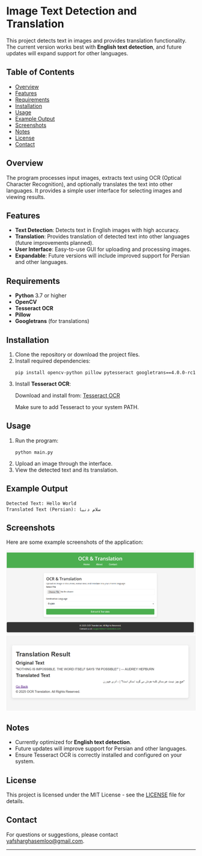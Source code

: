 <!DOCTYPE html>
<html>
<head>

</head>
<body>

<h1>Image Text Detection and Translation</h1>

<p>This project detects text in images and provides translation functionality. The current version works best with <strong>English text detection</strong>, and future updates will expand support for other languages.</p>

<h2>Table of Contents</h2>
<ul>
    <li><a href="#overview">Overview</a></li>
    <li><a href="#features">Features</a></li>
    <li><a href="#requirements">Requirements</a></li>
    <li><a href="#installation">Installation</a></li>
    <li><a href="#usage">Usage</a></li>
    <li><a href="#example-output">Example Output</a></li>
    <li><a href="#screenshots">Screenshots</a></li>
    <li><a href="#notes">Notes</a></li>
    <li><a href="#license">License</a></li>
    <li><a href="#contact">Contact</a></li>
</ul>

<h2 id="overview">Overview</h2>
<p>The program processes input images, extracts text using OCR (Optical Character Recognition), and optionally translates the text into other languages. It provides a simple user interface for selecting images and viewing results.</p>

<h2 id="features">Features</h2>
<ul>
    <li><strong>Text Detection</strong>: Detects text in English images with high accuracy.</li>
    <li><strong>Translation</strong>: Provides translation of detected text into other languages (future improvements planned).</li>
    <li><strong>User Interface</strong>: Easy-to-use GUI for uploading and processing images.</li>
    <li><strong>Expandable</strong>: Future versions will include improved support for Persian and other languages.</li>
</ul>

<h2 id="requirements">Requirements</h2>
<ul>
    <li><strong>Python</strong> 3.7 or higher</li>
    <li><strong>OpenCV</strong></li>
    <li><strong>Tesseract OCR</strong></li>
    <li><strong>Pillow</strong></li>
    <li><strong>Googletrans</strong> (for translations)</li>
</ul>

<h2 id="installation">Installation</h2>
<ol>
    <li>Clone the repository or download the project files.</li>
    <li>Install required dependencies:
        <pre><code>pip install opencv-python pillow pytesseract googletrans==4.0.0-rc1</code></pre>
    </li>
    <li>Install <strong>Tesseract OCR</strong>:
        <p>Download and install from: <a href="https://github.com/tesseract-ocr/tesseract">Tesseract OCR</a></p>
        <p>Make sure to add Tesseract to your system PATH.</p>
    </li>
</ol>

<h2 id="usage">Usage</h2>
<ol>
    <li>Run the program:
        <pre><code>python main.py</code></pre>
    </li>
    <li>Upload an image through the interface.</li>
    <li>View the detected text and its translation.</li>
</ol>

<h2 id="example-output">Example Output</h2>
<pre><code>Detected Text: Hello World
Translated Text (Persian): سلام دنیا</code></pre>

<h2 id="screenshots">Screenshots</h2>
<p>Here are some example screenshots of the application:</p>

<!-- Replace the image paths with your actual images -->
<img src="docs\screenshots\upload.png" alt="App Screenshot 1" width="600">
<img src="docs\screenshots\result.png" alt="App Screenshot 2" width="600">

<h2 id="notes">Notes</h2>
<ul>
    <li>Currently optimized for <strong>English text detection</strong>.</li>
    <li>Future updates will improve support for Persian and other languages.</li>
    <li>Ensure Tesseract OCR is correctly installed and configured on your system.</li>
</ul>

<h2 id="license">License</h2>
<p>This project is licensed under the MIT License - see the <a href="LICENSE">LICENSE</a> file for details.</p>

<h2 id="contact">Contact</h2>
<p>For questions or suggestions, please contact <a href="mailto:yafsharghasemloo@gmail.com">yafsharghasemloo@gmail.com</a>.</p>

<hr>

</body>
</html>
